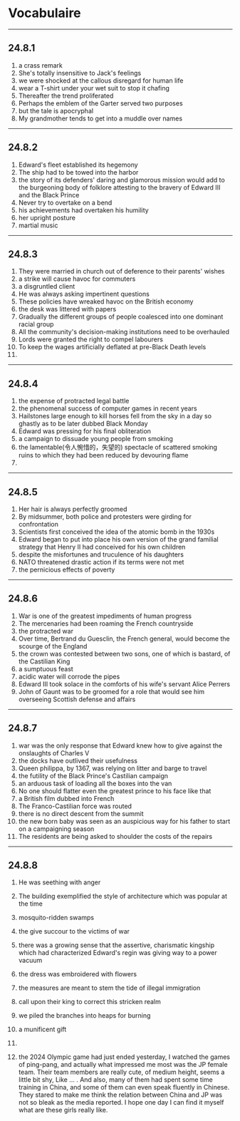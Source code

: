 # Vocabulaire

---

## 24.8.1 

1. a crass remark 
2. She's totally insensitive to Jack's feelings 
3. we were shocked at the callous disregard for human life 
4. wear a T-shirt under your wet suit to stop it chafing 
5. Thereafter the trend proliferated 
6. Perhaps the emblem of the Garter served two purposes 
7. but the tale is apocryphal 
8. My grandmother tends to get into a muddle over names 
   
---

## 24.8.2 

1. Edward's fleet established its hegemony 
2. The ship had to be towed into the harbor 
3. the story of its defenders' daring and glamorous mission would add to the burgeoning body of folklore attesting to the bravery of Edward III and the Black Prince 
4. Never try to overtake on a bend 
5. his achievements had overtaken his humility 
6. her upright posture 
7. martial music 

---

## 24.8.3 

1. They were married in church out of deference to their parents' wishes 
2. a strike will cause havoc for commuters 
3. a disgruntled client 
4. He was always asking impertinent questions 
5. These policies have wreaked havoc on the British economy 
6. the desk was littered with papers 
7. Gradually the different groups of people coalesced into one dominant racial group 
8. All the community's decision-making institutions need to be overhauled 
9. Lords were granted the right to compel labourers
10. To keep the wages artificially deflated at pre-Black Death levels 
11. 

---

## 24.8.4

1. the expense of protracted legal battle
2. the phenomenal success of computer games in recent years 
3. Hailstones large enough to kill horses fell from the sky in a day so ghastly as to be later dubbed Black Monday 
4. Edward was pressing for his final obliteration 
5. a campaign to dissuade young people from smoking 
6. the lamentable(令人惋惜的，失望的) spectacle of scattered smoking ruins to which they had been reduced by devouring flame 
7. 
   
---

## 24.8.5

1. Her hair is always perfectly groomed 
2. By midsummer, both police and protesters were girding for confrontation 
3. Scientists first conceived the idea of the atomic bomb in the 1930s 
4. Edward began to put into place his own version of the grand familial strategy that Henry II had conceived for his own children
5. despite the misfortunes and truculence of his daughters 
6. NATO threatened drastic action if its terms were not met 
8. the pernicious effects of poverty 

---

## 24.8.6

1. War is one of the greatest impediments of human progress
2. The mercenaries had been roaming the French countryside 
3. the protracted war 
4. Over time, Bertrand du Guesclin, the French general,  would become the scourge of the England 
5. the crown was contested between two sons, one of which is bastard, of the Castilian King 
6. a sumptuous feast 
7. acidic water will corrode the pipes 
8. Edward III took solace in the comforts of his wife's servant Alice Perrers 
9. John of Gaunt was to be groomed for a role that would see him overseeing Scottish defense and affairs 

---

## 24.8.7

1. war was the only response that Edward knew how to give against the onslaughts of Charles V
2. the docks have outlived their usefulness 
3. Queen philippa, by 1367, was relying on litter and barge to travel 
4. the futility of the Black Prince's Castilian campaign
5. an arduous task of loading all the boxes into the van 
6. No one should flatter even the greatest prince to his face like that 
7. a British film dubbed into French 
8. The Franco-Castilian force was routed 
9. there is no direct descent from the summit 
10. the new born baby was seen as an auspicious way for his father to start on a campaigning season
11. The residents are being asked to shoulder the costs of the repairs 

---

## 24.8.8

1. He was seething with anger 
2. The building exemplified the style of architecture which was popular at the time 
3. mosquito-ridden swamps 
4. the give succour to the victims of war 
5. there was a growing sense that the assertive, charismatic kingship which had characterized Edward's regin was giving way to a power vacuum
6. the dress was embroidered with flowers 
7. the measures are meant to stem the tide of illegal immigration 
8. call upon their king to correct this stricken realm 
9. we piled the branches into heaps for burning 
10. a munificent gift
11. 



8. the 2024 Olympic game had just ended yesterday, I watched the games of ping-pang, and actually what impressed me most was the JP female team. Their team members are really cute, of medium height, seems a little bit shy, Like ... . And also, many of them had spent some time training in China, and some of them can even speak fluently in Chinese. They stared to make me think the relation between China and JP was not so bleak as the media reported. I hope one day I can find it myself what are these girls really like. 